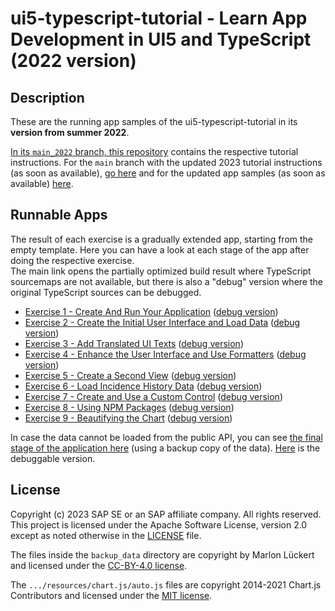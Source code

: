 # ui5-typescript-tutorial - Learn App Development in UI5 and TypeScript (2022 version)

## Description

These are the running app samples of the ui5-typescript-tutorial in its **version from summer 2022**. 

[In its `main_2022` branch, this repository](https://github.com/SAP-samples/ui5-typescript-tutorial/blob/main_2022/README.md) contains the respective tutorial instructions. For the `main` branch with the updated 2023 tutorial instructions (as soon as available), [go here](https://github.com/SAP-samples/ui5-typescript-tutorial/blob/main/README.md) and for the updated app samples (as soon as available) [here](../README.md).

## Runnable Apps

The result of each exercise is a gradually extended app, starting from the empty template. Here you can have a look at each stage of the app after doing the respective exercise.<br>
The main link opens the partially optimized build result where TypeScript sourcemaps are not available, but there is also a "debug" version where the original TypeScript sources can be debugged.

- [Exercise 1 - Create And Run Your Application](exercises/ex1/) ([debug version](exercises/ex1/debug/))
- [Exercise 2 - Create the Initial User Interface and Load Data](exercises/ex2/) ([debug version](exercises/ex2/debug/))
- [Exercise 3 - Add Translated UI Texts](exercises/ex3/) ([debug version](exercises/ex3/debug/))
- [Exercise 4 - Enhance the User Interface and Use Formatters](exercises/ex4/) ([debug version](exercises/ex4/debug/))
- [Exercise 5 - Create a Second View](exercises/ex5/) ([debug version](exercises/ex5/debug/))
- [Exercise 6 - Load Incidence History Data](exercises/ex6/) ([debug version](exercises/ex6/debug/))
- [Exercise 7 - Create and Use a Custom Control](exercises/ex7/) ([debug version](exercises/ex7/debug/))
- [Exercise 8 - Using NPM Packages](exercises/ex8/) ([debug version](exercises/ex8/debug/))
- [Exercise 9 - Beautifying the Chart](exercises/ex9/) ([debug version](exercises/ex9/debug/))

In case the data cannot be loaded from the public API, you can see [the final stage of the application here](exercises/backup/) (using a backup copy of the data). [Here](exercises/backup/debug/) is the debuggable version.

## License
Copyright (c) 2023 SAP SE or an SAP affiliate company. All rights reserved. This project is licensed under the Apache Software License, version 2.0 except as noted otherwise in the [LICENSE](LICENSES/Apache-2.0.txt) file.

The files inside the `backup_data` directory are copyright by Marlon Lückert and licensed under the [CC-BY-4.0 license](LICENSES/CC-BY-4.0.txt).

The `.../resources/chart.js/auto.js` files are copyright 2014-2021 Chart.js Contributors and licensed under the [MIT license](LICENSES/MIT.txt).
